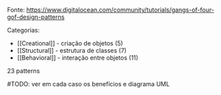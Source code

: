 Fonte: https://www.digitalocean.com/community/tutorials/gangs-of-four-gof-design-patterns

Categorias:
* [[Creational]] - criação de objetos (5)
* [[Structural]] - estrutura de classes (7)
* [[Behavioral]] - interação entre objetos (11)

23 patterns

#TODO: ver em cada caso os benefícios e diagrama UML